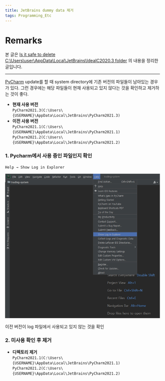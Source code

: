 ```yaml
---
title: JetBrains dummy data 제거
tags: Programming_Etc
---
```


# Remarks
본 글은 [Is it safe to delete C:\Users\user\AppData\Local\JetBrains\IdeaIC2020.3 folder](https://intellij-support.jetbrains.com/hc/en-us/community/posts/360010670000-Is-it-safe-to-delete-C-Users-user-AppData-Local-JetBrains-IdeaIC2020-3-folder) 의 내용을 정리한 글입니다.

---
<!--more-->

[PyCharm](https://www.jetbrains.com/pycharm/) update를 할 때 system directory에 기존 버전의 파일들이 남아있는 경우가 있다.
그런 경우에는 해당 파일들이 현재 사용되고 있지 않다는 것을 확인하고 제거하는 것이 좋다.

- **현재 사용 버전** \
`PyCharm2021.3(C:\Users\{USERNAME}\AppData\Local\JetBrains\PyCharm2021.3)`
- **이전 사용 버전** \
`PyCharm2021.1(C:\Users\{USERNAME}\AppData\Local\JetBrains\PyCharm2021.1)` \
`PyCharm2021.2(C:\Users\{USERNAME}\AppData\Local\JetBrains\PyCharm2021.2)`


### 1. Pycharm에서 사용 중인 파일인지 확인
`Help → Show Log in Explorer`

![](/deprecated/images/2022-01-07-remove_dummy/001.jpg)

이전 버전이 log 파일에서 사용되고 있지 않는 것을 확인

### 2. 미사용 확인 후 제거
- **디렉토리 제거** \
`PyCharm2021.1(C:\Users\{USERNAME}\AppData\Local\JetBrains\PyCharm2021.1)` \
`PyCharm2021.2(C:\Users\{USERNAME}\AppData\Local\JetBrains\PyCharm2021.2)`
